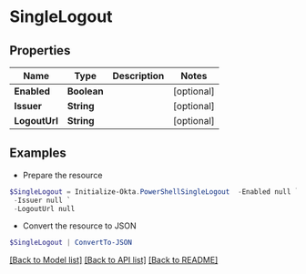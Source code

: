 # SingleLogout
## Properties

Name | Type | Description | Notes
------------ | ------------- | ------------- | -------------
**Enabled** | **Boolean** |  | [optional] 
**Issuer** | **String** |  | [optional] 
**LogoutUrl** | **String** |  | [optional] 

## Examples

- Prepare the resource
```powershell
$SingleLogout = Initialize-Okta.PowerShellSingleLogout  -Enabled null `
 -Issuer null `
 -LogoutUrl null
```

- Convert the resource to JSON
```powershell
$SingleLogout | ConvertTo-JSON
```

[[Back to Model list]](../README.md#documentation-for-models) [[Back to API list]](../README.md#documentation-for-api-endpoints) [[Back to README]](../README.md)

